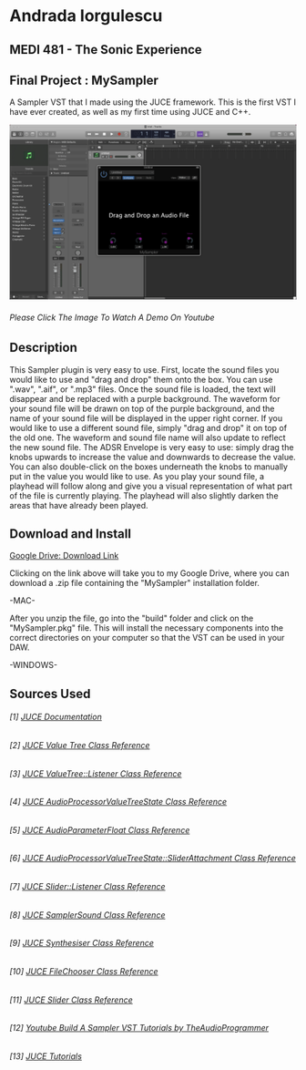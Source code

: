 # Andrada Iorgulescu
## MEDI 481 - The Sonic Experience
## Final Project : MySampler
A Sampler VST that I made using the JUCE framework. This is the first VST I have ever created, as well as my first time using JUCE and C++.

[![MySampler](https://github.com/andraiorgules/MySampler/blob/main/assets/MySampler/MySamplerThumbnail.png)](https://youtu.be/LtkMCZv4_aw)
###### Please Click The Image To Watch A Demo On Youtube

## Description 
This Sampler plugin is very easy to use. First, locate the sound files you would like to use and "drag and drop" them onto the box. You can use ".wav", ".aif", or ".mp3" files. Once the sound file is loaded, the text will disappear and be replaced with a purple background. The waveform for your sound file will be drawn on top of the purple background, and the name of your sound file will be displayed in the upper right corner. If you would like to use a different sound file, simply "drag and drop" it on top of the old one. The waveform and sound file name will also update to reflect the new sound file. The ADSR Envelope is very easy to use: simply drag the knobs upwards to increase the value and downwards to decrease the value. You can also double-click on the boxes underneath the knobs to manually put in the value you would like to use. As you play your sound file, a playhead will follow along and give you a visual representation of what part of the file is currently playing. The playhead will also slightly darken the areas that have already been played. 

## Download and Install
[Google Drive: Download Link](https://drive.google.com/file/d/1RhdmNlnnTT37AvRakJWsa4VxlDlk6S2X/view?usp=sharing)

Clicking on the link above will take you to my Google Drive, where you can download a .zip file containing the "MySampler" installation folder. 

-MAC-

After you unzip the file, go into the "build" folder and click on the "MySampler.pkg" file. This will install the necessary components into the correct directories on your computer so that the VST can be used in your DAW.

-WINDOWS-


## Sources Used
###### [1] [JUCE Documentation](https://docs.juce.com/master/index.html)
###### [2] [JUCE Value Tree Class Reference](https://docs.juce.com/master/classValueTree.html)
###### [3] [JUCE ValueTree::Listener Class Reference](https://docs.juce.com/master/classValueTree_1_1Listener.html)
###### [4] [JUCE AudioProcessorValueTreeState Class Reference](https://docs.juce.com/master/classAudioProcessorValueTreeState.html)
###### [5] [JUCE AudioParameterFloat Class Reference](https://docs.juce.com/master/classAudioParameterFloat.html)
###### [6] [JUCE AudioProcessorValueTreeState::SliderAttachment Class Reference](https://docs.juce.com/master/classAudioProcessorValueTreeState_1_1SliderAttachment.html)
###### [7] [JUCE Slider::Listener Class Reference](https://docs.juce.com/master/classSlider_1_1Listener.html)
###### [8] [JUCE SamplerSound Class Reference](https://docs.juce.com/master/classSamplerSound.html)
###### [9] [JUCE Synthesiser Class Reference](https://docs.juce.com/master/classSynthesiser.html)
###### [10] [JUCE FileChooser Class Reference](https://docs.juce.com/master/classFileChooser.html)
###### [11] [JUCE Slider Class Reference](https://docs.juce.com/master/classSlider.html)
###### [12] [Youtube Build A Sampler VST Tutorials by TheAudioProgrammer](https://youtube.com/playlist?list=PLrACIjSt9ge-SH78GmExKiDBMsAlhKLWc)
###### [13] [JUCE Tutorials](https://juce.com/learn/tutorials)

